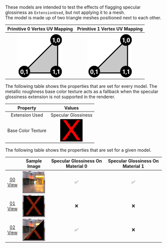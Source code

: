 These models are intended to test the effects of flagging specular glossiness as `ExtensionUsed`, but not applying it to a mesh.  
The model is made up of two triangle meshes positioned next to each other.

Primitive 0 Vertex UV Mapping | Primitive 1 Vertex UV Mapping
:---: | :---:
<img src="Figures/UVSpace2.png" height="144" width="144" align="middle"> | <img src="Figures/UVSpace3.png" height="144" width="144" align="middle"> 

The following table shows the properties that are set for every model. The metallic roughness base color texture acts as a fallback when the specular glossiness extension is not supported in the renderer.  

| Property | **Values** |
| :---: | :---: |
| Extension Used | Specular Glossiness |
| Base Color Texture | [<img src="Figures/Thumbnails/BaseColor_X.png" align="middle">](Textures/BaseColor_X.png) |

 
The following table shows the properties that are set for a given model.  

|   | Sample Image | Specular Glossiness On Material 0 | Specular Glossiness On Material 1 |
| :---: | :---: | :---: | :---: |
| [00](Material_Mixed_00.gltf)<br>[View](https://bghgary.github.io/glTF-Assets-Viewer/?folder=5&model=0) | [<img src="Figures/Thumbnails/Material_Mixed_00.png" align="middle">](Figures/SampleImages/Material_Mixed_00.png) | :white_check_mark: | :white_check_mark: |
| [01](Material_Mixed_01.gltf)<br>[View](https://bghgary.github.io/glTF-Assets-Viewer/?folder=5&model=1) | [<img src="Figures/Thumbnails/Material_Mixed_01.png" align="middle">](Figures/SampleImages/Material_Mixed_01.png) | :x: | :x: |
| [02](Material_Mixed_02.gltf)<br>[View](https://bghgary.github.io/glTF-Assets-Viewer/?folder=5&model=2) | [<img src="Figures/Thumbnails/Material_Mixed_02.png" align="middle">](Figures/SampleImages/Material_Mixed_02.png) | :white_check_mark: | :x: |
 

